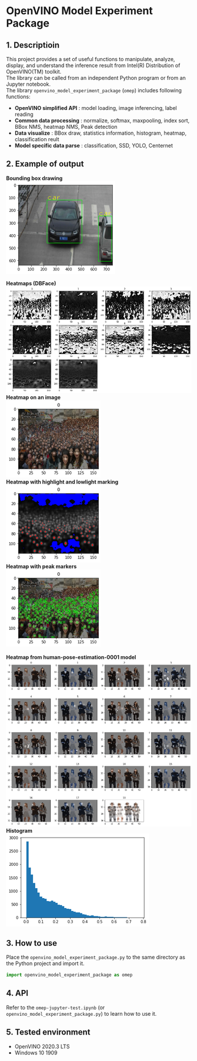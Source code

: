 # OpenVINO Model Experiment Package

## 1. Descriptioin
This project provides a set of useful functions to manipulate, analyze, display, and understand the inference result from Intel(R) Distribution of OpenVINO(TM) toolkit.  
The library can be called from an independent Python program or from an Jupyter notebook.  
The library `openvino_model_experiment_package` (`omep`) includes following functions:
 - **OpenVINO simplified API** : model loading, image inferencing, label reading
 - **Common data processing** : normalize, softmax, maxpooling, index sort, BBox NMS, heatmap NMS, Peak detection
 - **Data visualize** : BBox draw, statistics information, histogram, heatmap, classification reult
 - **Model specific data parse** : classification, SSD, YOLO, Centernet

## 2. Example of output

**Bounding box drawing**  
![bbox](./resources/bbox.png)  

**Heatmaps (DBFace)**  
![heatmap](./resources/heatmap.png)  
**Heatmap on an image**  
![heatmap-overlay](./resources/heatmap-overlay.png)  
**Heatmap with highlight and lowlight marking**  
![heatmap-highlight](./resources/heatmap-highlight.png)  
**Heatmap with peak markers**  
![heatmap-peak-marker](./resources/heatmap-peak-marker.png)  
<br>
**Heatmap from human-pose-estimation-0001 model**  
![heatmap-humanpose](./resources/heatmap-humanpose.png)  
**Histogram**  
![histogram](./resources/histogram.png)  

## 3. How to use
Place the `openvino_model_experiment_package.py` to the same directory as the Python project and import it.  
```Python
import openvino_model_experiment_package as omep
```

## 4. API
Refer to the `omep-jupyter-test.ipynb` (or `openvino_model_experiment_package.py`) to learn how to use it.  

## 5. Tested environment
- OpenVINO 2020.3 LTS
- Windows 10 1909
